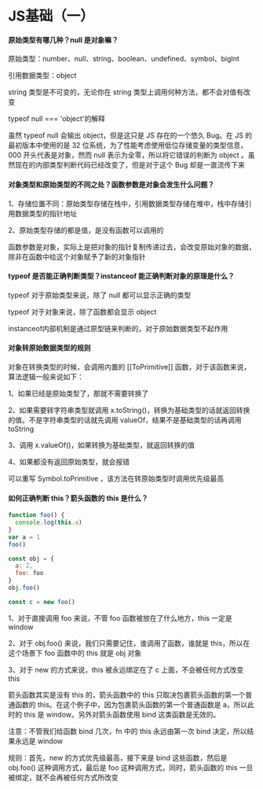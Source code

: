 # JS基础（一）
#### 原始类型有哪几种？null 是对象嘛？
原始类型：number、null、string、boolean、undefined、symbol、bigInt

引用数据类型：object

string 类型是不可变的，无论你在 string 类型上调用何种方法，都不会对值有改变

typeof null === 'object'的解释

虽然 typeof null 会输出 object，但是这只是 JS 存在的一个悠久 Bug。在 JS 的最初版本中使用的是 32 位系统，为了性能考虑使用低位存储变量的类型信息，000 开头代表是对象，然而 null 表示为全零，所以将它错误的判断为 object 。虽然现在的内部类型判断代码已经改变了，但是对于这个 Bug 却是一直流传下来
#### 对象类型和原始类型的不同之处？函数参数是对象会发生什么问题？
1、存储位置不同：原始类型存储在栈中，引用数据类型存储在堆中，栈中存储引用数据类型的指针地址

2、原始类型存储的都是值，是没有函数可以调用的

函数参数是对象，实际上是把对象的指针复制传递过去，会改变原始对象的数据，除非在函数中给这个对象赋予了新的对象指针

#### typeof 是否能正确判断类型？instanceof 能正确判断对象的原理是什么？
typeof 对于原始类型来说，除了 null 都可以显示正确的类型

typeof 对于对象来说，除了函数都会显示 object

instanceof内部机制是通过原型链来判断的，对于原始数据类型不起作用

#### 对象转原始数据类型的规则
对象在转换类型的时候，会调用内置的 [[ToPrimitive]] 函数，对于该函数来说，算法逻辑一般来说如下：

1、如果已经是原始类型了，那就不需要转换了

2、如果需要转字符串类型就调用 x.toString()，转换为基础类型的话就返回转换的值。不是字符串类型的话就先调用 valueOf，结果不是基础类型的话再调用 toString

3、调用 x.valueOf()，如果转换为基础类型，就返回转换的值

4、如果都没有返回原始类型，就会报错

可以重写 Symbol.toPrimitive ，该方法在转原始类型时调用优先级最高

#### 如何正确判断 this？箭头函数的 this 是什么？
```js
function foo() {
  console.log(this.a)
}
var a = 1
foo()

const obj = {
  a: 2,
  foo: foo
}
obj.foo()

const c = new foo()
```
1、对于直接调用 foo 来说，不管 foo 函数被放在了什么地方，this 一定是 window

2、对于 obj.foo() 来说，我们只需要记住，谁调用了函数，谁就是 this，所以在这个场景下 foo 函数中的 this 就是 obj 对象

3、对于 new 的方式来说，this 被永远绑定在了 c 上面，不会被任何方式改变 this

箭头函数其实是没有 this 的，箭头函数中的 this 只取决包裹箭头函数的第一个普通函数的 this。在这个例子中，因为包裹箭头函数的第一个普通函数是 a，所以此时的 this 是 window。另外对箭头函数使用 bind 这类函数是无效的。

注意：不管我们给函数 bind 几次，fn 中的 this 永远由第一次 bind 决定，所以结果永远是 window

规则：首先，new 的方式优先级最高，接下来是 bind 这些函数，然后是 obj.foo() 这种调用方式，最后是 foo 这种调用方式，同时，箭头函数的 this 一旦被绑定，就不会再被任何方式所改变

